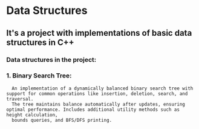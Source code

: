 # Data Structures
## It's a project with implementations of basic data structures in C++
### Data structures in the project:
  ### 1. Binary Search Tree:
      An implementation of a dynamically balanced binary search tree with support for common operations like insertion, deletion, search, and traversal. 
      The tree maintains balance automatically after updates, ensuring optimal performance. Includes additional utility methods such as height calculation,
      bounds queries, and BFS/DFS printing.
